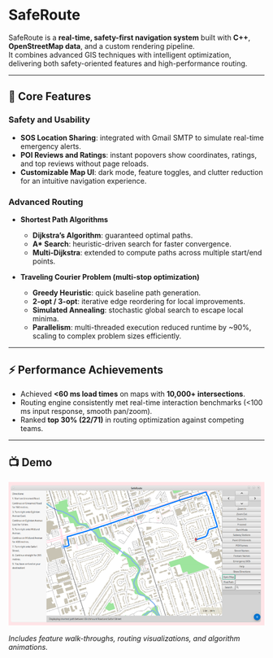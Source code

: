 # SafeRoute

SafeRoute is a **real-time, safety-first navigation system** built with **C++**, **OpenStreetMap data**, and a custom rendering pipeline.  
It combines advanced GIS techniques with intelligent optimization, delivering both safety-oriented features and high-performance routing.

---

## 🔑 Core Features

### Safety and Usability
- **SOS Location Sharing**: integrated with Gmail SMTP to simulate real-time emergency alerts.  
- **POI Reviews and Ratings**: instant popovers show coordinates, ratings, and top reviews without page reloads.  
- **Customizable Map UI**: dark mode, feature toggles, and clutter reduction for an intuitive navigation experience.  

### Advanced Routing
- **Shortest Path Algorithms**
  - **Dijkstra’s Algorithm**: guaranteed optimal paths.  
  - **A\* Search**: heuristic-driven search for faster convergence.  
  - **Multi-Dijkstra**: extended to compute paths across multiple start/end points.  

- **Traveling Courier Problem (multi-stop optimization)**
  - **Greedy Heuristic**: quick baseline path generation.  
  - **2-opt / 3-opt**: iterative edge reordering for local improvements.  
  - **Simulated Annealing**: stochastic global search to escape local minima.  
  - **Parallelism**: multi-threaded execution reduced runtime by ~90%, scaling to complex problem sizes efficiently.  

---

## ⚡ Performance Achievements
- Achieved **<60 ms load times** on maps with **10,000+ intersections**.  
- Routing engine consistently met real-time interaction benchmarks (<100 ms input response, smooth pan/zoom).  
- Ranked **top 30% (22/71)** in routing optimization against competing teams.  

---
## 📺 Demo

[![Watch the demo](./SafeRouteNavigation.png)](./SafeRoute%20Slideshow%20Presentation.mp4)

*Includes feature walk-throughs, routing visualizations, and algorithm animations.*

